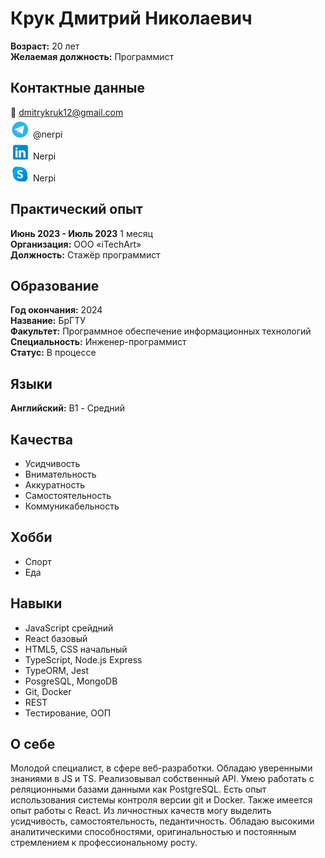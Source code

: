 # Крук Дмитрий Николаевич

**Возраст:** 20 лет  
**Желаемая должность:** Программист

## Контактные данные

📧 dmitrykruk12@gmail.com  
![](/statics/telegram.svg) @nerpi  
![](/statics/linked.in.svg) Nerpi  
![](/statics/skype.svg) Nerpi

## Практический опыт

**Июнь 2023 - Июль 2023** 1 месяц  
**Организация:** ООО «iTechArt»  
**Должность:** Стажёр программист

## Образование

**Год окончания:** 2024  
**Название:** БрГТУ  
**Факультет:** Программное обеспечение информационных технологий  
**Специальность:** Инженер-программист  
**Статус:** В процессе

## Языки

**Английский:** B1 - Средний

## Качества

- Усидчивость
- Внимательность
- Аккуратность
- Самостоятельность
- Коммуникабельность

## Хобби

- Спорт
- Еда

## Навыки

- JavaScript срейдний
- React базовый
- HTML5, CSS начальный
- TypeScript, Node.js Express
- TypeORM, Jest
- PosgreSQL, MongoDB
- Git, Docker
- REST
- Тестирование, ООП

## О себе

Молодой специалист, в сфере веб-разработки. Обладаю уверенными знаниями в JS и TS. Реализовывал собственный API. Умею работать с реляционными базами данными как PostgreSQL. Есть опыт использования системы контроля версии git и Docker. Также имеется опыт работы с React.
Из личностных качеств могу выделить усидчивость, самостоятельность, педантичность. Обладаю высокими аналитическими способностями, оригинальностью и постоянным стремлением к профессиональному росту.

